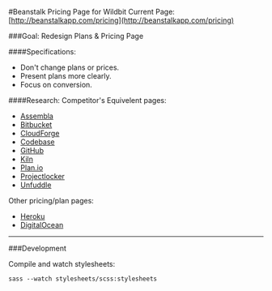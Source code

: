 #Beanstalk Pricing Page for Wildbit
Current Page: [http://beanstalkapp.com/pricing](http://beanstalkapp.com/pricing)

###Goal: Redesign Plans & Pricing Page

####Specifications:
* Don't change plans or prices.
* Present plans more clearly.
* Focus on conversion.

####Research:
Competitor's Equivelent pages:
* [Assembla](https://www.assembla.com/plans)
* [Bitbucket](https://bitbucket.org/plans)
* [CloudForge](http://www.cloudforge.com/pricing)
* [Codebase](https://www.codebasehq.com/packages)
* [GitHub](https://github.com/pricing)
* [Kiln](https://www.fogcreek.com/kiln/pricing/)
* [Plan.io](https://plan.io/pricing/)
* [Projectlocker](https://signup.projectlocker.com/signup)
* [Unfuddle](https://unfuddle.com/)

Other pricing/plan pages:
* [Heroku](https://www.heroku.com/pricing)
* [DigitalOcean](https://www.digitalocean.com/pricing/)

---

###Development

Compile and watch stylesheets:
```
sass --watch stylesheets/scss:stylesheets
```
